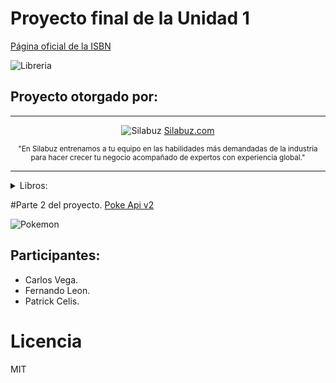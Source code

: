 # Proyecto final de la Unidad 1
[Página oficial de la ISBN](https://www.bnp.gob.pe/servicios/isbn/)

![Libreria](https://www.telesurtv.net/__export/1510353963341/sites/telesur/img/multimedia/2017/11/10/librerxa11.jpg)


## Proyecto otorgado por:
<hr />
 <div align="center">

![Silabuz](https://uploads-ssl.webflow.com/6320941e9612f79b0e2f61b1/63209670562cf7eb6f31131a_silabuz-logo-rebrand-standar.png)
[Silabuz.com](https://www.silabuz.com)
  
<sup>"En Silabuz entrenamos a tu equipo en las habilidades más demandadas de la industria para hacer crecer tu negocio acompañado de expertos con experiencia global."</sup>
 </div>
<hr />


<details>
<summary>Libros:</summary>

- Como hacer que te pasen cosas buenas.
  
- El caballero Carmelo.
  
- El principito.
  
</details>

#Parte 2 del proyecto.
[Poke Api v2]( https://pokeapi.co/docs/v2)

![Pokemon](https://i0.wp.com/eltallerdehector.com/wp-content/uploads/2022/06/6420b-pikachu-sentado-png.png)


## Participantes:
* Carlos Vega.
* Fernando Leon.
* Patrick Celis.

# Licencia
MIT
